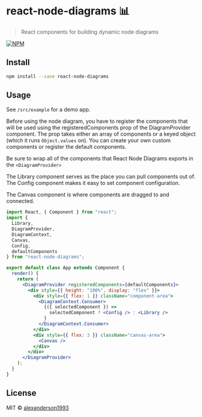 # react-node-diagrams 📊

> React components for building dynamic node diagrams

[![NPM](https://img.shields.io/npm/v/react-node-diagrams.svg)](https://www.npmjs.com/package/react-node-diagrams)

## Install

```bash
npm install --save react-node-diagrams
```

## Usage

See `/src/example` for a demo app.

Before using the node diagram, you have to register the components that will be
used using the registeredComponents prop of the DiagramProvider component. The
prop takes either an array of components or a keyed object (which it runs
`Object.values` on). You can create your own custom components or register the
default components.

Be sure to wrap all of the components that React Node Diagrams exports in the
`<DiagramProvider>`

The Library component serves as the place you can pull components out of. The
Config component makes it easy to set component configuration.

The Canvas component is where components are dragged to and connected.

```jsx
import React, { Component } from "react";
import {
  Library,
  DiagramProvider,
  DiagramContext,
  Canvas,
  Config,
  defaultComponents
} from "react-node-diagrams";

export default class App extends Component {
  render() {
    return (
      <DiagramProvider registeredComponents={defaultComponents}>
        <div style={{ height: "100%", display: "flex" }}>
          <div style={{ flex: 1 }} className="component-area">
            <DiagramContext.Consumer>
              {({ selectedComponent }) =>
                selectedComponent ? <Config /> : <Library />
              }
            </DiagramContext.Consumer>
          </div>
          <div style={{ flex: 3 }} className="canvas-area">
            <Canvas />
          </div>
        </div>
      </DiagramProvider>
    );
  }
}
```

## License

MIT © [alexanderson1993](https://github.com/alexanderson1993)

